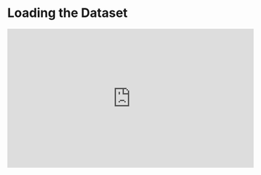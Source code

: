 # Loading the Dataset

<iframe width="560" height="315" src="https://www.youtube.com/embed/NpTWVjpLgBc" title="YouTube video player" frameborder="0" allow="accelerometer; autoplay; clipboard-write; encrypted-media; gyroscope; picture-in-picture" allowfullscreen></iframe>
